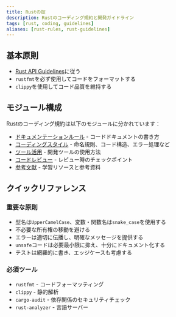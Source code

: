 ```yaml
---
title: Rustの掟
description: Rustのコーディング規約と開発ガイドライン
tags: [rust, coding, guidelines]
aliases: [rust-rules, rust-guidelines]
---
```


## 基本原則

- [Rust API Guidelines](https://rust-lang.github.io/api-guidelines/)に従う
- `rustfmt`を必ず使用してコードをフォーマットする
- `clippy`を使用してコード品質を維持する

## モジュール構成

Rustのコーディング規約は以下のモジュールに分かれています：

- [ドキュメンテーションルール](rust/rustdoc.md) - コードドキュメントの書き方
- [コーディングスタイル](rust/ruststyle.md) - 命名規則、コード構造、エラー処理など
- [ツール活用](rust/rusttools.md) - 開発ツールの使用方法
- [コードレビュー](rust/rustreview.md) - レビュー時のチェックポイント
- [参考文献](rust/rustrefs.md) - 学習リソースと参考資料

## クイックリファレンス

### 重要な原則

- 型名は`UpperCamelCase`、変数・関数名は`snake_case`を使用する
- 不必要な所有権の移動を避ける
- エラーは適切に伝播し、明確なメッセージを提供する
- `unsafe`コードは必要最小限に抑え、十分にドキュメント化する
- テストは網羅的に書き、エッジケースも考慮する

### 必須ツール

- `rustfmt` - コードフォーマッティング
- `clippy` - 静的解析
- `cargo-audit` - 依存関係のセキュリティチェック
- `rust-analyzer` - 言語サーバー
